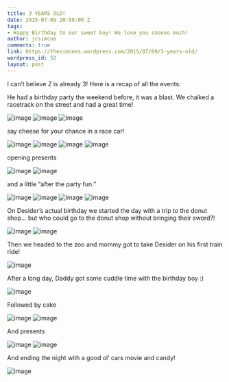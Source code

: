 ```yaml
---
title: 3 YEARS OLD!
date: 2015-07-09 20:59:00 Z
tags:
- Happy Birthday to our sweet boy! We love you sooooo much!
author: jcsimcoe
comments: true
link: https://thesimcoes.wordpress.com/2015/07/09/3-years-old/
wordpress_id: 52
layout: post
---
```


I can’t believe Z is already 3! Here is a recap of all the events:

He had a birthday party the weekend before, it was a blast. We chalked a racetrack on the street and had a great time!

![image](/public/assets/tumblr_inline_nr8nahrjcZ1qb8l8q_1280.jpg)
![image](/public/assets/tumblr_inline_nr8n777s9a1qb8l8q_1280.jpg)
![image](/public/assets/tumblr_inline_nr8naxuPCZ1qb8l8q_1280.jpg)

say cheese for your chance in a race car!

![image](/public/assets/tumblr_inline_nr8n7ch4QQ1qb8l8q_1280.jpg)
![image](/public/assets/tumblr_inline_nr8n7iCBUp1qb8l8q_1280.jpg)
![image](/public/assets/tumblr_inline_nr8n7vEtng1qb8l8q_1280.jpg)
![image](/public/assets/tumblr_inline_nr8n87Spi91qb8l8q_1280.jpg)

opening presents

![image](/public/assets/tumblr_inline_nr8nbfEIzv1qb8l8q_1280.jpg)
![image](/public/assets/tumblr_inline_nr8nc1f4Ss1qb8l8q_1280.jpg)

and a little “after the party fun.” 

![image](/public/assets/tumblr_inline_nr8nc9ucxa1qb8l8q_1280.jpg)
![image](/public/assets/tumblr_inline_nr8ncgUEFQ1qb8l8q_1280.jpg)
![image](/public/assets/tumblr_inline_nr8ncs4v9U1qb8l8q_1280.jpg)
![image](/public/assets/tumblr_inline_nr8ndcmOfR1qb8l8q_1280.jpg)

On Desider’s actual birthday we started the day with a trip to the donut shop… but who could go to the donut shop without bringing their sword?!

![image](/public/assets/tumblr_inline_nr8nh55uhw1qb8l8q_1280.jpg)
![image](/public/assets/tumblr_inline_nr8nhbL2ng1qb8l8q_1280.jpg)

Then we headed to the zoo and mommy got to take Desider on his first train ride!

![image](/public/assets/tumblr_inline_nr8ni7eDtF1qb8l8q_1280.jpg)

After a long day, Daddy got some cuddle time with the birthday boy :)

![image](/public/assets/tumblr_inline_nr8nixpVRj1qb8l8q_1280.jpg)

Followed by cake

![image](/public/assets/tumblr_inline_nr8njgpK6S1qb8l8q_1280.jpg)
![image](/public/assets/tumblr_inline_nr8njtirF61qb8l8q_1280.jpg)

And presents

![image](/public/assets/tumblr_inline_nr8nkzNfjj1qb8l8q_1280.jpg)
![image](/public/assets/tumblr_inline_nr8nlb0LVW1qb8l8q_1280.jpg)

And ending the night with a good ol’ cars movie and candy!

![image](/public/assets/tumblr_inline_nr8nlqgqFX1qb8l8q_1280.jpg)

